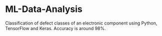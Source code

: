 # ML-Data-Analysis
Classification of defect classes of an electronic component using Python, TensorFlow and Keras. Accuracy is around 98%.  
